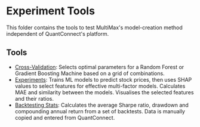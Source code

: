 # Experiment Tools

This folder contains the tools to test MultiMax's model-creation method independent of QuantConnect's platform.

## Tools

- [Cross-Validation](cross_validation.ipynb): Selects optimal parameters for a Random Forest or Gradient Boosting Machine based on a grid of combinations.
- [Experiments](experiments.ipynb): Trains ML models to predict stock prices, then uses SHAP values to select features for effective multi-factor models. Calculates MAE and similarity between the models. Visualises the selected features and their ratios.
- [Backtesting Stats](backtesting_statistics.ipynb): Calculates the average Sharpe ratio, drawdown and compounding annual return from a set of backtests. Data is manually copied and entered from QuantConnect.
